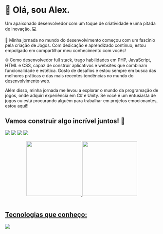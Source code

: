 <div>
    <h1>👋 Olá, sou Alex.  </h1>
    <p>Um apaixonado desenvolvedor com um toque de criatividade e uma pitada de inovação. 💻</p>
    <p>🚀 Minha jornada no mundo do desenvolvimento começou com um fascínio pela criação de Jogos. Com dedicação e aprendizado contínuo, estou empolgado em compartilhar meu conhecimento com vocês!</p>
    <p>🌐 Como desenvolvedor full stack, trago habilidades em PHP, JavaScript, HTML e CSS, capaz de construir aplicativos e websites que combinam funcionalidade e estética. Gosto de desafios e estou sempre em busca das melhores práticas e das mais recentes tendências no mundo do desenvolvimento web.</p>
    <p> Além disso, minha jornada me levou a explorar o mundo da programação de jogos, onde adquiri experiência em C# e Unity. Se você é um entusiasta de jogos ou está procurando alguém para trabalhar em projetos emocionantes, estou aqui!!</p>
</div>
<div>
    <h2>Vamos construir algo incrível juntos! 🤝</h2>
  <a href="https://www.youtube.com/channel/UCe4X1B93ZYz0SJ6QgFibp4w/videos" target="_blank"><img src="https://img.shields.io/badge/YouTube-FF0000?style=for-the-badge&logo=youtube&logoColor=white" target="_blank"></a>
  <a href="https://www.instagram.com/_alexcodes" target="_blank"><img src="https://img.shields.io/badge/-Instagram-%23E4405F?style=for-the-badge&logo=instagram&logoColor=white" target="_blank"></a>
  <a href = "mailto:oalexsanderm@gmail.com"><img src="https://img.shields.io/badge/-Gmail-%23333?style=for-the-badge&logo=gmail&logoColor=white" target="_blank"></a>
  <a href="https://www.linkedin.com/in/alexsander-mar%C3%A7al-da-silva-6b3b01209" target="_blank"><img src="https://img.shields.io/badge/-LinkedIn-%230077B5?style=for-the-badge&logo=linkedin&logoColor=white" target="_blank"></a>  
</div>
<br>
<div align="center">
  <a href="https://github.com/oaleekis">
  <img height="180em" src="https://github-readme-stats.vercel.app/api?username=oaleekis&show_icons=true&theme=tokyonight&include_all_commits=true&count_private=true"/>
  <img height="180em" src="https://github-readme-stats.vercel.app/api/top-langs/?username=oaleekis&layout=compact&langs_count=7&theme=tokyonight"/>
</div>
<div style="display: inline_block"><br>
    <h2>Tecnologias que conheço:</h2>
    <img src="https://skillicons.dev/icons?i=php,js,html,css,mysql,cs,unity" />
</div>
<br>
<br>

